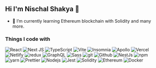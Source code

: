 ## Hi I'm Nischal Shakya 👋

- 🌱 I’m currently learning Ethereum blockchain with Solidity and many more.

<h3>Things I code with</h3>
<p>
  <img alt="React" src="https://img.shields.io/badge/-React-45b8d8?&logo=react&logoColor=white" />
  <img alt="Next JS" src="https://img.shields.io/badge/Next-black?&logo=next.js&logoColor=white" />
  <img alt="TypeScript" src="https://img.shields.io/badge/-TypeScript-007ACC?&logo=typescript&logoColor=white" />
  <img alt="Vite" src="https://img.shields.io/badge/vite-%23646CFF.svg?&logo=vite&logoColor=white" />
  <img alt="Insomnia" src="https://img.shields.io/badge/-Insomnia-5849BE?&logo=insomnia&logoColor=white" />
  <img alt="Apollo" src="https://img.shields.io/badge/-Apollo%20GraphQL-311C87?&logo=apollo-graphql&logoColor=white" />
  <img alt="Vercel" src="https://img.shields.io/badge/vercel-%23000000.svg?&logo=vercel&logoColor=white" />
  <img alt="Netlify" src="https://img.shields.io/badge/netlify-%23000000.svg?&logo=netlify&logoColor=#00C7B7">
  <img alt="redux" src="https://img.shields.io/badge/-Redux-764ABC?&logo=redux&logoColor=white" />
  <img alt="GraphQL" src="https://img.shields.io/badge/-GraphQL-E10098?&logo=graphql&logoColor=white" />
  <img alt="Sass" src="https://img.shields.io/badge/-Sass-CC6699?&logo=sass&logoColor=white" />
  <img alt="git" src="https://img.shields.io/badge/-Git-F05032?&logo=git&logoColor=white" />
  <img alt="Github" src="https://img.shields.io/badge/github-%23121011.svg?&logo=github&logoColor=white)" />
  <img alt="NestJs" src="https://img.shields.io/badge/-NestJs-ea2845?&logo=nestjs&logoColor=white" />
  <img alt="npm" src="https://img.shields.io/badge/-NPM-CB3837?&logo=npm&logoColor=white" />
  <img alt="yarn" src="https://img.shields.io/badge/yarn-%232C8EBB.svg?&logo=yarn&logoColor=white" />
  <img alt="Prettier" src="https://img.shields.io/badge/-Prettier-F7B93E?&logo=prettier&logoColor=white" />
  <img alt="Nodejs" src="https://img.shields.io/badge/-Nodejs-43853d?&logo=Node.js&logoColor=white" />
  <img alt="Jest" src="https://img.shields.io/badge/-jest-%23C21325?&logo=jest&logoColor=white" />
  <img alt="Solidity" src="https://img.shields.io/badge/Solidity-%23363636.svg?&logo=solidity&logoColor=white" />
  <img alt="Ethereum" src="https://img.shields.io/badge/Ethereum-3C3C3D?&logo=Ethereum&logoColor=white" />
  <img alt="Docker" src="https://img.shields.io/badge/docker-%230db7ed.svg?&logo=docker&logoColor=white" />
</p>
